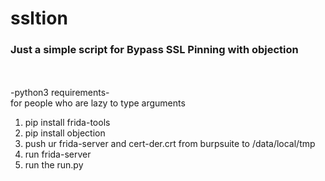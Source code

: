 # ssltion

<h3>Just a simple script for Bypass SSL Pinning with objection </h3><br><br>
-python3 requirements-<br>
for people who are lazy to type arguments

1. pip install frida-tools<br>
2. pip install objection<br>
3. push ur frida-server and cert-der.crt from burpsuite to /data/local/tmp<br>
4. run frida-server <br>
5. run the run.py <br>

